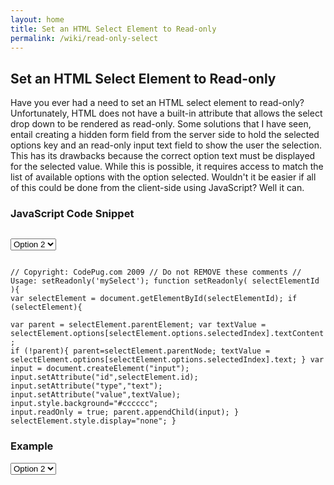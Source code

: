 ```yaml
---
layout: home
title: Set an HTML Select Element to Read-only
permalink: /wiki/read-only-select
---
```


## Set an HTML Select Element to Read-only
Have you ever had a need to set an HTML select element to read-only? Unfortunately, HTML does not have a built-in attribute that allows the select drop down to be rendered as read-only. Some solutions that I have seen, entail creating a hidden form field from the server side to hold the selected options key and an read-only input text field to show the user the selection. This has its drawbacks because the correct option text must be displayed for the selected value. While this is possible, it requires access to match the list of available options with the option selected. Wouldn't it be easier if all of this could be done from the client-side using JavaScript? Well it can.

### JavaScript Code Snippet
<code>
<select id="mySelect">
	<option value="1">Option 1</option>
	<option value="2" selected>Option 2</option>
</select>

// Copyright: CodePug.com 2009
// Do not REMOVE these comments
// Usage: setReadonly('mySelect');
function setReadonly( selectElementId ){
	var selectElement = document.getElementById(selectElementId);
	if (selectElement){		
		var parent = selectElement.parentElement;
		var textValue = selectElement.options[selectElement.options.selectedIndex].textContent;
		if (!parent){
			parent=selectElement.parentNode;
			textValue = selectElement.options[selectElement.options.selectedIndex].text;
		}
		var input = document.createElement("input");
		input.setAttribute("id",selectElement.id);
		input.setAttribute("type","text");
		input.setAttribute("value",textValue);
		input.style.background="#cccccc";
		input.readOnly = true;
		parent.appendChild(input);
	}
	selectElement.style.display="none";
}
</code>

### Example
<html>
<select id="mySelect">
	<option value="1">Option 1</option>
	<option value="2" selected>Option 2</option>
</select>
<script>

// Copyright: CodePug.com 2009
// Do not REMOVE these comments
// Usage: setReadonly('mySelect');
function setReadonly( selectElementId ){
	var selectElement = document.getElementById(selectElementId);
	if (selectElement){		
		var parent = selectElement.parentElement;
		var textValue = selectElement.options[selectElement.options.selectedIndex].textContent;
		if (!parent){
			parent=selectElement.parentNode;
			textValue = selectElement.options[selectElement.options.selectedIndex].text;
		}
		var input = document.createElement("input");
		input.setAttribute("id",selectElement.id);
		input.setAttribute("type","text");
		input.setAttribute("value",textValue);
		input.style.background="#cccccc";
		input.readOnly = true;
		parent.appendChild(input);
	}
	selectElement.style.display="none";
}
setReadonly('mySelect');
</script>
</html>

